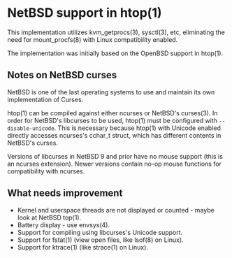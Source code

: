 NetBSD support in htop(1)
===

This implementation utilizes kvm_getprocs(3), sysctl(3), etc, eliminating the
need for mount_procfs(8) with Linux compatibility enabled.

The implementation was initially based on the OpenBSD support in htop(1).

Notes on NetBSD curses
---

NetBSD is one of the last operating systems to use and maintain its own
implementation of Curses.

htop(1) can be compiled against either ncurses or NetBSD's curses(3).
In order for NetBSD's libcurses to be used, htop(1) must be configured with
`--disable-unicode`. This is necessary because htop(1) with Unicode enabled
directly accesses ncurses's cchar_t struct, which has different contents
in NetBSD's curses.

Versions of libcurses in NetBSD 9 and prior have no mouse support
(this is an ncurses extension). Newer versions contain no-op mouse functions
for compatibility with ncurses.

What needs improvement
---

* Kernel and userspace threads are not displayed or counted -
  maybe look at NetBSD top(1).
* Battery display - use envsys(4).
* Support for compiling using libcurses's Unicode support.
* Support for fstat(1) (view open files, like lsof(8) on Linux).
* Support for ktrace(1) (like strace(1) on Linux).
